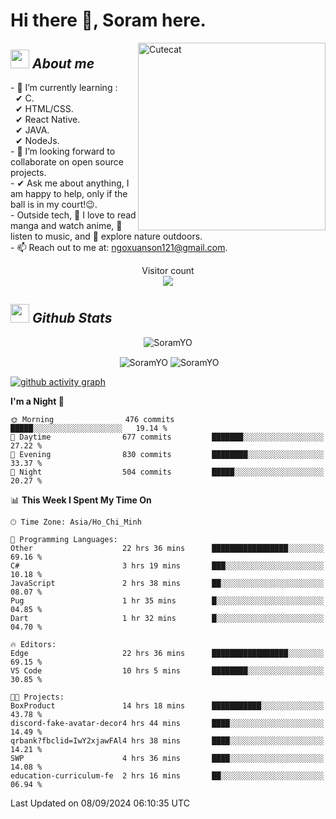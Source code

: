 # Hi there 👋, Soram here. 
 
<img align="right" width=300px alt="Cutecat" src="https://c.tenor.com/K33MDwMai28AAAAC/nyochio-d4dj.gif" />

## <img src="https://c.tenor.com/q8EQYnb8VLcAAAAi/re-zero.gif" width="30px">&nbsp;***About me***
 
\- 🌱 I’m currently learning :
  <br> &nbsp; ✔ C.
  <br> &nbsp; ✔ HTML/CSS.
  <br> &nbsp; ✔ React Native.
  <br> &nbsp; ✔ JAVA.
   <br> &nbsp; ✔ NodeJs.
<br> \- 👯 I’m looking forward to collaborate on open source projects.
<br> \- ✔ Ask me about anything, I am happy to help, only if the ball is in my court!😉.
<br> \- Outside tech,  📖 I love to read manga and watch anime, 🎵 listen to music, and 🌴 explore nature outdoors.
<br> \- 📫 Reach out to me at: ngoxuanson121@gmail.com.

<p align="center"> 
  Visitor count<br>
  <img src="https://profile-counter.glitch.me/SoramYO/count.svg" />
</p>

## <img src="https://c.tenor.com/moaQHad4VcMAAAAi/ram-dance.gif" width="30px">&nbsp;***Github Stats***
<p align="center"> <img src="https://komarev.com/ghpvc/?username=SoramYO" alt="SoramYO" /> </p>

<p align="center">&nbsp;<img align="center" src="https://github-readme-stats.vercel.app/api?username=SoramYO&theme=gotham&show_icons=true" alt="SoramYO" />

<img align="center" src="http://github-readme-streak-stats.herokuapp.com?user=SoramYO&theme=gotham&hide_border=true&date_format=M%20j%5B%2C%20Y%5D" alt="SoramYO" />


[![github activity graph](https://github-readme-activity-graph.vercel.app/graph?username=SoramYO&theme=tokyo-night)](https://github.com/SoramYO/github-readme-activity-graph)


<!--START_SECTION:waka-->
**I'm a Night 🦉** 

```text
🌞 Morning                476 commits         █████░░░░░░░░░░░░░░░░░░░░   19.14 % 
🌆 Daytime                677 commits         ███████░░░░░░░░░░░░░░░░░░   27.22 % 
🌃 Evening                830 commits         ████████░░░░░░░░░░░░░░░░░   33.37 % 
🌙 Night                  504 commits         █████░░░░░░░░░░░░░░░░░░░░   20.27 % 
```


📊 **This Week I Spent My Time On** 

```text
🕑︎ Time Zone: Asia/Ho_Chi_Minh

💬 Programming Languages: 
Other                    22 hrs 36 mins      █████████████████░░░░░░░░   69.16 % 
C#                       3 hrs 19 mins       ███░░░░░░░░░░░░░░░░░░░░░░   10.18 % 
JavaScript               2 hrs 38 mins       ██░░░░░░░░░░░░░░░░░░░░░░░   08.07 % 
Pug                      1 hr 35 mins        █░░░░░░░░░░░░░░░░░░░░░░░░   04.85 % 
Dart                     1 hr 32 mins        █░░░░░░░░░░░░░░░░░░░░░░░░   04.70 % 

🔥 Editors: 
Edge                     22 hrs 36 mins      █████████████████░░░░░░░░   69.15 % 
VS Code                  10 hrs 5 mins       ████████░░░░░░░░░░░░░░░░░   30.85 % 

🐱‍💻 Projects: 
BoxProduct               14 hrs 18 mins      ███████████░░░░░░░░░░░░░░   43.78 % 
discord-fake-avatar-decor4 hrs 44 mins       ████░░░░░░░░░░░░░░░░░░░░░   14.49 % 
qrbank?fbclid=IwY2xjawFAl4 hrs 38 mins       ████░░░░░░░░░░░░░░░░░░░░░   14.21 % 
SWP                      4 hrs 36 mins       ████░░░░░░░░░░░░░░░░░░░░░   14.08 % 
education-curriculum-fe  2 hrs 16 mins       ██░░░░░░░░░░░░░░░░░░░░░░░   06.94 % 
```


 Last Updated on 08/09/2024 06:10:35 UTC
<!--END_SECTION:waka-->
